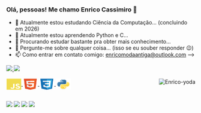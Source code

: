 ### Olá, pessoas! Me chamo Enrico Cassimiro 👋

- 🔭 Atualmente estou estudando Ciência da Computação... (concluindo em 2026)
- 🌱 Atualmente estou aprendendo Python e C...
- 🤔 Procurando estudar bastante pra obter mais conhecimento...
- 💬 Pergunte-me sobre qualquer coisa... (isso se eu souber responder 😉)
- 📫 Como entrar em contato comigo: enricomodaantiga@outlook.com
-->
 <div>
  <a href="https://github.com/EnricoCassimiro">
  <img height="180em" src="https://github-readme-stats.vercel.app/api?username=EnricoCassimiro&show_icons=true&theme=dark&include_all_commits=true&count_private=true"/>
  <img height="180em" src="https://github-readme-stats.vercel.app/api/top-langs/?username=EnricoCassimiro&layout=compact&langs_count=16&theme=dark"/>
</div>
<div style="display: inline_block"><br>
  <img align="center" alt="Enrico-Js" height="30" width="40" src="https://raw.githubusercontent.com/devicons/devicon/master/icons/javascript/javascript-plain.svg">
  <img align="center" alt="Enrico-HTML" height="30" width="40" src="https://raw.githubusercontent.com/devicons/devicon/master/icons/html5/html5-original.svg">
  <img align="center" alt="Enrico-CSS" height="30" width="40" src="https://raw.githubusercontent.com/devicons/devicon/master/icons/css3/css3-original.svg">
  <img align="center" alt="Enrico-Python" height="30" width="40" src="https://raw.githubusercontent.com/devicons/devicon/master/icons/python/python-original.svg">
  <img align="right" alt="Enrico-yoda" src="hi.gif">
</div>
  
  ##
 
<div> 
  <a href="" target="_blank"><img src="https://img.shields.io/badge/YouTube-FF0000?style=for-the-badge&logo=youtube&logoColor=white" target="_blank"></a>
  <a href="https://instagram.com/enricocassimiro" target="_blank"><img src="https://img.shields.io/badge/-Instagram-%23E4405F?style=for-the-badge&logo=instagram&logoColor=white" target="_blank"></a>
  <a href = "mailto:enricomodaantiga@outlook.com"><img src="https://img.shields.io/badge/-Gmail-%23333?style=for-the-badge&logo=gmail&logoColor=white" target="_blank"></a>
  <a href="https://www.linkedin.com/in/enrico-cassimiro-8753a8269/" target="_blank"><img src="https://img.shields.io/badge/-LinkedIn-%230077B5?style=for-the-badge&logo=linkedin&logoColor=white" target="_blank"></a> 

</div>
